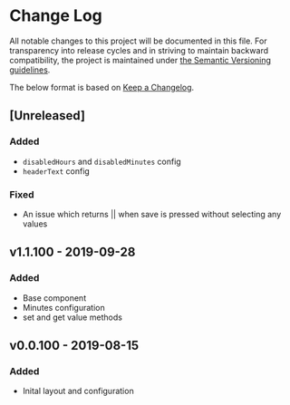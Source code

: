 # Change Log
All notable changes to this project will be documented in this file. For transparency into release cycles and in striving to maintain backward compatibility, the project is maintained under [the Semantic Versioning guidelines](https://semver.org/). 

The below format is based on [Keep a Changelog](http://keepachangelog.com/).

## [Unreleased] 
### Added
 - `disabledHours` and `disabledMinutes` config
 - `headerText` config
### Fixed
 - An issue which returns || when save is pressed without selecting any values
 
## v1.1.100 - 2019-09-28
### Added
 - Base component
 - Minutes configuration
 - set and get value methods
 
## v0.0.100 - 2019-08-15
### Added
 - Inital layout and configuration

